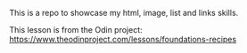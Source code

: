 This is a repo to showcase my html, image, list and links skills. 

This lesson is from the Odin project: https://www.theodinproject.com/lessons/foundations-recipes

